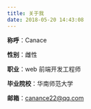 ```yaml
---
title: 关于我
date: 2018-05-20 14:43:08
---
```


**称呼**：Canace

**性别**：雌性

**职业**：web 前端开发工程师

**毕业院校**：华南师范大学

**邮箱**：canance22@qq.com
